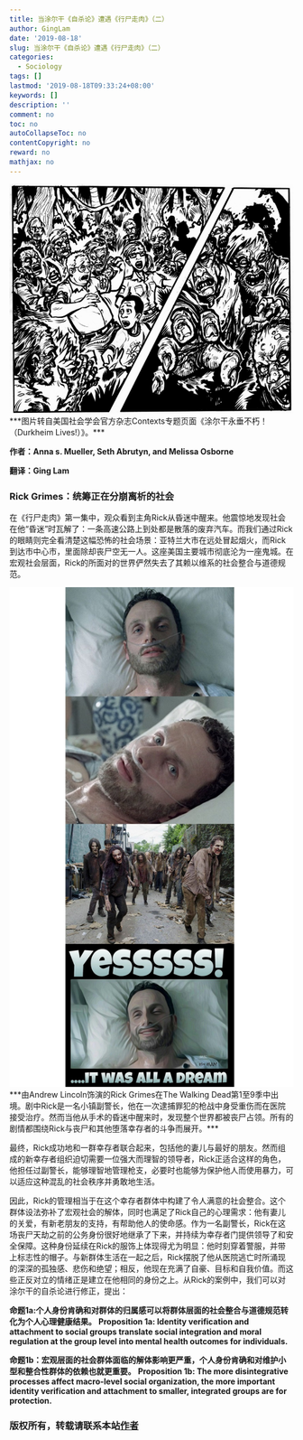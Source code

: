 ```yaml
---
title: 当涂尔干《自杀论》遭遇《行尸走肉》（二）
author: GingLam
date: '2019-08-18'
slug: 当涂尔干《自杀论》遭遇《行尸走肉》（二）
categories:
  - Sociology
tags: []
lastmod: '2019-08-18T09:33:24+08:00'
keywords: []
description: ''
comment: no
toc: no
autoCollapseToc: no
contentCopyright: no
reward: no
mathjax: no
---
```

<div align=center><img src="https://raw.githubusercontent.com/GingLam/Storage/master/zishalun.jpg"></div>
<div align=center>
</div>
***图片转自美国社会学会官方杂志Contexts专题页面《涂尔干永垂不朽！（Durkheim Lives!）》。***

**作者：Anna s. Mueller, Seth Abrutyn, and Melissa Osborne**

**翻译：Ging Lam**

### Rick Grimes：统筹正在分崩离析的社会

在《行尸走肉》第一集中，观众看到主角Rick从昏迷中醒来。他震惊地发现社会在他“昏迷”时瓦解了：一条高速公路上到处都是散落的废弃汽车。而我们通过Rick的眼睛则完全看清楚这幅恐怖的社会场景：亚特兰大市在远处冒起烟火，而Rick到达市中心市，里面除却丧尸空无一人。这座美国主要城市彻底沦为一座鬼城。在宏观社会层面，Rick的所面对的世界俨然失去了其赖以维系的社会整合与道德规范。

<!--more-->

<div align=center><img src="https://raw.githubusercontent.com/GingLam/Storage/master/00zombie.jpg"></div>
<div align=center>
</div>
***由Andrew Lincoln饰演的Rick Grimes在The Walking Dead第1至9季中出境。剧中Rick是一名小镇副警长，他在一次逮捕罪犯的枪战中身受重伤而在医院接受治疗。然而当他从手术的昏迷中醒来时，发现整个世界都被丧尸占领。所有的剧情都围绕Rick与丧尸和其他堕落幸存者的斗争而展开。***

最终，Rick成功地和一群幸存者联合起来，包括他的妻儿与最好的朋友。然而组成的新幸存者组织迫切需要一位强大而理智的领导者，Rick正适合这样的角色，他担任过副警长，能够理智地管理枪支，必要时也能够为保护他人而使用暴力，可以适应这种混乱的社会秩序并勇敢地生活。

因此，Rick的管理相当于在这个幸存者群体中构建了令人满意的社会整合。这个群体设法弥补了宏观社会的解体，同时也满足了Rick自己的心理需求：他有妻儿的关爱，有新老朋友的支持，有帮助他人的使命感。作为一名副警长，Rick在这场丧尸天劫之前的公务身份很好地继承了下来，并持续为幸存者门提供领导了和安全保障。这种身份延续在Rick的服饰上体现得尤为明显：他时刻穿着警服，并带上标志性的帽子。与新群体生活在一起之后，Rick摆脱了他从医院逃亡时所涌现的深深的孤独感、悲伤和绝望；相反，他现在充满了自豪、目标和自我价值。而这些正反对立的情绪正是建立在他相同的身份之上。从Rick的案例中，我们可以对涂尔干的自杀论进行修正，提出：

**命题1a:个人身份肯确和对群体的归属感可以将群体层面的社会整合与道德规范转化为个人心理健康结果。**
**Proposition 1a: Identity verification and attachment to social groups translate social integration and moral regulation at the group level into mental health outcomes for individuals.**

**命题1b：宏观层面的社会群体面临的解体影响更严重，个人身份肯确和对维护小型和整合性群体的依赖也就更重要。**
**Proposition 1b: The more disintegrative processes affect macro-level social organization, the more important identity verification and attachment to smaller, integrated groups are for protection.**

### 版权所有，转载请联系本站[作者](mailto:linj83@mail2.sysu.edu.cn)
